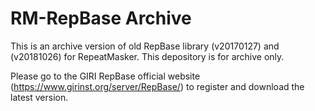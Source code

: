 # RM-RepBase Archive
This is an archive version of old RepBase library (v20170127) and (v20181026) for RepeatMasker. This depository is for archive only.

Please go to the GIRI RepBase official website (https://www.girinst.org/server/RepBase/) to register and download the latest version.

